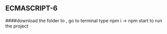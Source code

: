 ## ECMASCRIPT-6
####download the folder to , go to terminal type npm i -> npm start to run the project
